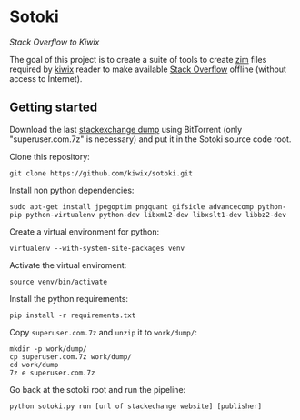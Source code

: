 # Sotoki

*Stack Overflow to Kiwix*

The goal of this project is to create a suite of tools to create
[zim](http://www.openzim.org) files required by
[kiwix](http://kiwix.org/) reader to make available [Stack Overflow](https://stackoverflow.com/)
offline (without access to Internet).

## Getting started

Download the last [stackexchange dump](https://archive.org/details/stackexchange)
using BitTorrent (only "superuser.com.7z" is necessary) and put it in the Sotoki
source code root.

Clone this repository:

```
git clone https://github.com/kiwix/sotoki.git
```

Install non python dependencies:

```
sudo apt-get install jpegoptim pngquant gifsicle advancecomp python-pip python-virtualenv python-dev libxml2-dev libxslt1-dev libbz2-dev
```

Create a virtual environment for python:

```
virtualenv --with-system-site-packages venv
```

Activate the virtual enviroment:

```
source venv/bin/activate
```

Install the python requirements:

```
pip install -r requirements.txt
```

Copy `superuser.com.7z` and `unzip` it to `work/dump/`:

```
mkdir -p work/dump/
cp superuser.com.7z work/dump/
cd work/dump
7z e superuser.com.7z
```

Go back at the sotoki root and run the pipeline:

```
python sotoki.py run [url of stackechange website] [publisher]

```

